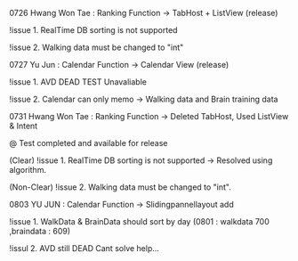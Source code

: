 0726 Hwang Won Tae
: Ranking Function -> TabHost + ListView (release)

!issue 1. RealTime DB sorting is not supported

!issue 2. Walking data must be changed to "int"


0727 Yu Jun
: Calendar Function -> Calendar View (release)

!issue 1. AVD DEAD TEST Unavaliable

!issue 2. Calendar can only memo -> Walking data and Brain training data


0731 Hwang Won Tae
: Ranking Function -> Deleted TabHost, Used ListView & Intent

@ Test completed and available for release

(Clear) !issue 1. RealTime DB sorting is not supported -> Resolved using algorithm.

(Non-Clear) !issue 2. Walking data must be changed to "int".

0803 YU JUN
: Calendar Function -> Slidingpannellayout add

!issue 1. WalkData & BrainData should sort by day (0801 : walkdata 700 ,braindata : 609)

!issul 2. AVD still DEAD Cant solve help...